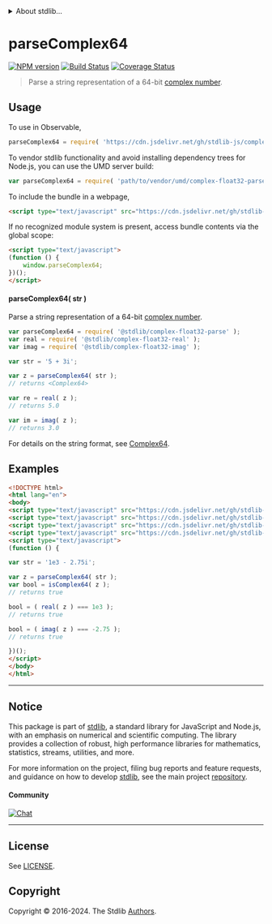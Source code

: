 <!--

@license Apache-2.0

Copyright (c) 2024 The Stdlib Authors.

Licensed under the Apache License, Version 2.0 (the "License");
you may not use this file except in compliance with the License.
You may obtain a copy of the License at

   http://www.apache.org/licenses/LICENSE-2.0

Unless required by applicable law or agreed to in writing, software
distributed under the License is distributed on an "AS IS" BASIS,
WITHOUT WARRANTIES OR CONDITIONS OF ANY KIND, either express or implied.
See the License for the specific language governing permissions and
limitations under the License.

-->


<details>
  <summary>
    About stdlib...
  </summary>
  <p>We believe in a future in which the web is a preferred environment for numerical computation. To help realize this future, we've built stdlib. stdlib is a standard library, with an emphasis on numerical and scientific computation, written in JavaScript (and C) for execution in browsers and in Node.js.</p>
  <p>The library is fully decomposable, being architected in such a way that you can swap out and mix and match APIs and functionality to cater to your exact preferences and use cases.</p>
  <p>When you use stdlib, you can be absolutely certain that you are using the most thorough, rigorous, well-written, studied, documented, tested, measured, and high-quality code out there.</p>
  <p>To join us in bringing numerical computing to the web, get started by checking us out on <a href="https://github.com/stdlib-js/stdlib">GitHub</a>, and please consider <a href="https://opencollective.com/stdlib">financially supporting stdlib</a>. We greatly appreciate your continued support!</p>
</details>

# parseComplex64

[![NPM version][npm-image]][npm-url] [![Build Status][test-image]][test-url] [![Coverage Status][coverage-image]][coverage-url] <!-- [![dependencies][dependencies-image]][dependencies-url] -->

> Parse a string representation of a 64-bit [complex number][@stdlib/complex/float32/ctor].

<!-- Section to include introductory text. Make sure to keep an empty line after the intro `section` element and another before the `/section` close. -->

<section class="intro">

</section>

<!-- /.intro -->

<!-- Package usage documentation. -->



<section class="usage">

## Usage

To use in Observable,

```javascript
parseComplex64 = require( 'https://cdn.jsdelivr.net/gh/stdlib-js/complex-float32-parse@umd/browser.js' )
```

To vendor stdlib functionality and avoid installing dependency trees for Node.js, you can use the UMD server build:

```javascript
var parseComplex64 = require( 'path/to/vendor/umd/complex-float32-parse/index.js' )
```

To include the bundle in a webpage,

```html
<script type="text/javascript" src="https://cdn.jsdelivr.net/gh/stdlib-js/complex-float32-parse@umd/browser.js"></script>
```

If no recognized module system is present, access bundle contents via the global scope:

```html
<script type="text/javascript">
(function () {
    window.parseComplex64;
})();
</script>
```

#### parseComplex64( str )

Parse a string representation of a 64-bit [complex number][@stdlib/complex/float32/ctor].

```javascript
var parseComplex64 = require( '@stdlib/complex-float32-parse' );
var real = require( '@stdlib/complex-float32-real' );
var imag = require( '@stdlib/complex-float32-imag' );

var str = '5 + 3i';

var z = parseComplex64( str );
// returns <Complex64>

var re = real( z );
// returns 5.0

var im = imag( z );
// returns 3.0
```

For details on the string format, see [Complex64][@stdlib/complex/float32/ctor].

</section>

<!-- /.usage -->

<!-- Package usage notes. Make sure to keep an empty line after the `section` element and another before the `/section` close. -->

<section class="notes">

</section>

<!-- /.notes -->

<!-- Package usage examples. -->

<section class="examples">

## Examples

<!-- eslint no-undef: "error" -->

```html
<!DOCTYPE html>
<html lang="en">
<body>
<script type="text/javascript" src="https://cdn.jsdelivr.net/gh/stdlib-js/complex-float32-parse@umd/browser.js"></script>
<script type="text/javascript" src="https://cdn.jsdelivr.net/gh/stdlib-js/assert-is-complex64@umd/browser.js"></script>
<script type="text/javascript" src="https://cdn.jsdelivr.net/gh/stdlib-js/complex-float32-real@umd/browser.js"></script>
<script type="text/javascript" src="https://cdn.jsdelivr.net/gh/stdlib-js/complex-float32-imag@umd/browser.js"></script>
<script type="text/javascript">
(function () {

var str = '1e3 - 2.75i';

var z = parseComplex64( str );
var bool = isComplex64( z );
// returns true

bool = ( real( z ) === 1e3 );
// returns true

bool = ( imag( z ) === -2.75 );
// returns true

})();
</script>
</body>
</html>
```

</section>

<!-- /.examples -->

<!-- Section to include cited references. If references are included, add a horizontal rule *before* the section. Make sure to keep an empty line after the `section` element and another before the `/section` close. -->

<section class="references">

</section>

<!-- /.references -->

<!-- Section for related `stdlib` packages. Do not manually edit this section, as it is automatically populated. -->

<section class="related">

</section>

<!-- /.related -->

<!-- Section for all links. Make sure to keep an empty line after the `section` element and another before the `/section` close. -->


<section class="main-repo" >

* * *

## Notice

This package is part of [stdlib][stdlib], a standard library for JavaScript and Node.js, with an emphasis on numerical and scientific computing. The library provides a collection of robust, high performance libraries for mathematics, statistics, streams, utilities, and more.

For more information on the project, filing bug reports and feature requests, and guidance on how to develop [stdlib][stdlib], see the main project [repository][stdlib].

#### Community

[![Chat][chat-image]][chat-url]

---

## License

See [LICENSE][stdlib-license].


## Copyright

Copyright &copy; 2016-2024. The Stdlib [Authors][stdlib-authors].

</section>

<!-- /.stdlib -->

<!-- Section for all links. Make sure to keep an empty line after the `section` element and another before the `/section` close. -->

<section class="links">

[npm-image]: http://img.shields.io/npm/v/@stdlib/complex-float32-parse.svg
[npm-url]: https://npmjs.org/package/@stdlib/complex-float32-parse

[test-image]: https://github.com/stdlib-js/complex-float32-parse/actions/workflows/test.yml/badge.svg?branch=main
[test-url]: https://github.com/stdlib-js/complex-float32-parse/actions/workflows/test.yml?query=branch:main

[coverage-image]: https://img.shields.io/codecov/c/github/stdlib-js/complex-float32-parse/main.svg
[coverage-url]: https://codecov.io/github/stdlib-js/complex-float32-parse?branch=main

<!--

[dependencies-image]: https://img.shields.io/david/stdlib-js/complex-float32-parse.svg
[dependencies-url]: https://david-dm.org/stdlib-js/complex-float32-parse/main

-->

[chat-image]: https://img.shields.io/gitter/room/stdlib-js/stdlib.svg
[chat-url]: https://app.gitter.im/#/room/#stdlib-js_stdlib:gitter.im

[stdlib]: https://github.com/stdlib-js/stdlib

[stdlib-authors]: https://github.com/stdlib-js/stdlib/graphs/contributors

[umd]: https://github.com/umdjs/umd
[es-module]: https://developer.mozilla.org/en-US/docs/Web/JavaScript/Guide/Modules

[deno-url]: https://github.com/stdlib-js/complex-float32-parse/tree/deno
[deno-readme]: https://github.com/stdlib-js/complex-float32-parse/blob/deno/README.md
[umd-url]: https://github.com/stdlib-js/complex-float32-parse/tree/umd
[umd-readme]: https://github.com/stdlib-js/complex-float32-parse/blob/umd/README.md
[esm-url]: https://github.com/stdlib-js/complex-float32-parse/tree/esm
[esm-readme]: https://github.com/stdlib-js/complex-float32-parse/blob/esm/README.md
[branches-url]: https://github.com/stdlib-js/complex-float32-parse/blob/main/branches.md

[stdlib-license]: https://raw.githubusercontent.com/stdlib-js/complex-float32-parse/main/LICENSE

[@stdlib/complex/float32/ctor]: https://github.com/stdlib-js/complex-float32-ctor/tree/umd

</section>

<!-- /.links -->
